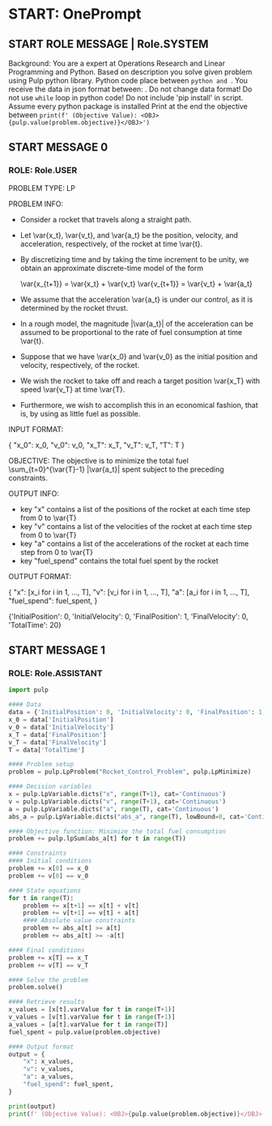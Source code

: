 # START: OnePrompt 
## START ROLE MESSAGE | Role.SYSTEM 
Background: You are a expert at Operations Research and Linear Programming and Python. Based on description you solve given problem using Pulp python library. Python code place between ```python and ```. You receive the data in json format between: <DATA></DATA>. Do not change data format! Do not use `while` loop in python code! Do not include 'pip install' in script. Assume every python package is installed Print at the end the objective between <OBJ></OBJ> `print(f' (Objective Value): <OBJ>{pulp.value(problem.objective)}</OBJ>')`  
## START MESSAGE 0 
### ROLE: Role.USER
<DESCRIPTION>
PROBLEM TYPE: LP

PROBLEM INFO: 

- Consider a rocket that travels along a straight path. 
- Let \var{x_t}, \var{v_t}, and \var{a_t} be the position, velocity, and acceleration, respectively, of the rocket at time \var{t}.
- By discretizing time and by taking the time increment to be unity, we obtain an approximate discrete-time model of the form 
    
    \var{x_{t+1}} = \var{x_t} + \var{v_t}
    \var{v_{t+1}} = \var{v_t} + \var{a_t}

- We assume that the acceleration \var{a_t} is under our control, as it is determined by the rocket thrust.
- In a rough model, the magnitude |\var{a_t}| of the accelera­tion can be assumed to be proportional to the rate of fuel consumption at time \var{t}.
- Suppose that we have \var{x_0} and \var{v_0} as the initial position and velocity, respectively, of the rocket.
- We wish the rocket to take off and reach a target position \var{x_T} with speed \var{v_T} at time \var{T}.
- Furthermore, we wish to accomplish this in an economical fashion, that is, by using as little fuel as possible.


INPUT FORMAT: 

{
    "x_0": x_0,
    "v_0": v_0,
    "x_T": x_T,
    "v_T": v_T,
    "T": T
}

OBJECTIVE: The objective is to minimize the total fuel \sum_{t=0}^{\var{T}-1} |\var{a_t}| spent subject to the preceding constraints.

OUTPUT INFO:

- key "x" contains a list of the positions of the rocket at each time step from 0 to \var{T}
- key "v" contains a list of the velocities of the rocket at each time step from 0 to \var{T}
- key "a" contains a list of the accelerations of the rocket at each time step from 0 to \var{T}
- key "fuel_spend" contains the total fuel spent by the rocket

OUTPUT FORMAT:

{
    "x": [x_i for i in 1, ..., T],
    "v": [v_i for i in 1, ..., T],
    "a": [a_i for i in 1, ..., T],
    "fuel_spend": fuel_spent,
}


</DESCRIPTION>
<DATA>
{'InitialPosition': 0, 'InitialVelocity': 0, 'FinalPosition': 1, 'FinalVelocity': 0, 'TotalTime': 20}</DATA>


## START MESSAGE 1 
### ROLE: Role.ASSISTANT
```python
import pulp

#### Data
data = {'InitialPosition': 0, 'InitialVelocity': 0, 'FinalPosition': 1, 'FinalVelocity': 0, 'TotalTime': 20}
x_0 = data['InitialPosition']
v_0 = data['InitialVelocity']
x_T = data['FinalPosition']
v_T = data['FinalVelocity']
T = data['TotalTime']

#### Problem setup
problem = pulp.LpProblem("Rocket_Control_Problem", pulp.LpMinimize)

#### Decision variables
x = pulp.LpVariable.dicts("x", range(T+1), cat='Continuous')
v = pulp.LpVariable.dicts("v", range(T+1), cat='Continuous')
a = pulp.LpVariable.dicts("a", range(T), cat='Continuous')
abs_a = pulp.LpVariable.dicts("abs_a", range(T), lowBound=0, cat='Continuous')

#### Objective function: Minimize the total fuel consumption
problem += pulp.lpSum(abs_a[t] for t in range(T))

#### Constraints
#### Initial conditions
problem += x[0] == x_0
problem += v[0] == v_0

#### State equations
for t in range(T):
    problem += x[t+1] == x[t] + v[t]
    problem += v[t+1] == v[t] + a[t]
    #### Absolute value constraints
    problem += abs_a[t] >= a[t]
    problem += abs_a[t] >= -a[t]

#### Final conditions
problem += x[T] == x_T
problem += v[T] == v_T

#### Solve the problem
problem.solve()

#### Retrieve results
x_values = [x[t].varValue for t in range(T+1)]
v_values = [v[t].varValue for t in range(T+1)]
a_values = [a[t].varValue for t in range(T)]
fuel_spent = pulp.value(problem.objective)

#### Output format
output = {
    "x": x_values,
    "v": v_values,
    "a": a_values,
    "fuel_spend": fuel_spent,
}

print(output)
print(f' (Objective Value): <OBJ>{pulp.value(problem.objective)}</OBJ>')
```

